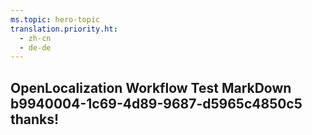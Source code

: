 ```yaml
---
ms.topic: hero-topic
translation.priority.ht: 
  - zh-cn
  - de-de
---
```

## OpenLocalization Workflow Test MarkDown b9940004-1c69-4d89-9687-d5965c4850c5 thanks!

